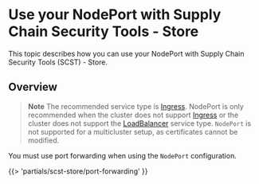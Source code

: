 # Use your NodePort with Supply Chain Security Tools - Store

This topic describes how you can use your NodePort with Supply Chain Security Tools (SCST) - Store.

## Overview

>**Note** The recommended service type is [Ingress](ingress.hbs.md).
>NodePort is only recommended when the cluster does not support
>[Ingress](ingress.hbs.md) or the cluster does not support the
>[LoadBalancer](use-load-balancer.hbs.md) service type.  `NodePort` is not
>supported for a multicluster setup, as certificates cannot be modified.

You must use port forwarding when using the `NodePort` configuration.

{{> 'partials/scst-store/port-forwarding' }}
